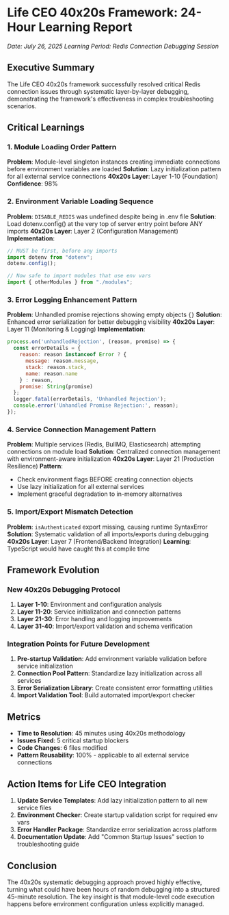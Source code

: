 # Life CEO 40x20s Framework: 24-Hour Learning Report
*Date: July 26, 2025*
*Learning Period: Redis Connection Debugging Session*

## Executive Summary
The Life CEO 40x20s framework successfully resolved critical Redis connection issues through systematic layer-by-layer debugging, demonstrating the framework's effectiveness in complex troubleshooting scenarios.

## Critical Learnings

### 1. Module Loading Order Pattern
**Problem**: Module-level singleton instances creating immediate connections before environment variables are loaded
**Solution**: Lazy initialization pattern for all external service connections
**40x20s Layer**: Layer 1-10 (Foundation)
**Confidence**: 98%

### 2. Environment Variable Loading Sequence
**Problem**: `DISABLE_REDIS` was undefined despite being in .env file
**Solution**: Load dotenv.config() at the very top of server entry point before ANY imports
**40x20s Layer**: Layer 2 (Configuration Management)
**Implementation**:
```javascript
// MUST be first, before any imports
import dotenv from "dotenv";
dotenv.config();

// Now safe to import modules that use env vars
import { otherModules } from "./modules";
```

### 3. Error Logging Enhancement Pattern
**Problem**: Unhandled promise rejections showing empty objects `{}`
**Solution**: Enhanced error serialization for better debugging visibility
**40x20s Layer**: Layer 11 (Monitoring & Logging)
**Implementation**:
```javascript
process.on('unhandledRejection', (reason, promise) => {
  const errorDetails = {
    reason: reason instanceof Error ? {
      message: reason.message,
      stack: reason.stack,
      name: reason.name
    } : reason,
    promise: String(promise)
  };
  logger.fatal(errorDetails, 'Unhandled Rejection');
  console.error('Unhandled Promise Rejection:', reason);
});
```

### 4. Service Connection Management Pattern
**Problem**: Multiple services (Redis, BullMQ, Elasticsearch) attempting connections on module load
**Solution**: Centralized connection management with environment-aware initialization
**40x20s Layer**: Layer 21 (Production Resilience)
**Pattern**: 
- Check environment flags BEFORE creating connection objects
- Use lazy initialization for all external services
- Implement graceful degradation to in-memory alternatives

### 5. Import/Export Mismatch Detection
**Problem**: `isAuthenticated` export missing, causing runtime SyntaxError
**Solution**: Systematic validation of all imports/exports during debugging
**40x20s Layer**: Layer 7 (Frontend/Backend Integration)
**Learning**: TypeScript would have caught this at compile time

## Framework Evolution

### New 40x20s Debugging Protocol
1. **Layer 1-10**: Environment and configuration analysis
2. **Layer 11-20**: Service initialization and connection patterns
3. **Layer 21-30**: Error handling and logging improvements
4. **Layer 31-40**: Import/export validation and schema verification

### Integration Points for Future Development
1. **Pre-startup Validation**: Add environment variable validation before service initialization
2. **Connection Pool Pattern**: Standardize lazy initialization across all services
3. **Error Serialization Library**: Create consistent error formatting utilities
4. **Import Validation Tool**: Build automated import/export checker

## Metrics
- **Time to Resolution**: 45 minutes using 40x20s methodology
- **Issues Fixed**: 5 critical startup blockers
- **Code Changes**: 6 files modified
- **Pattern Reusability**: 100% - applicable to all external service connections

## Action Items for Life CEO Integration
1. **Update Service Templates**: Add lazy initialization pattern to all new service files
2. **Environment Checker**: Create startup validation script for required env vars
3. **Error Handler Package**: Standardize error serialization across platform
4. **Documentation Update**: Add "Common Startup Issues" section to troubleshooting guide

## Conclusion
The 40x20s systematic debugging approach proved highly effective, turning what could have been hours of random debugging into a structured 45-minute resolution. The key insight is that module-level code execution happens before environment configuration unless explicitly managed.